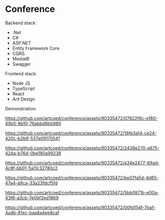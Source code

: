 # Conference
<div>Backend stack:</div>
<ul>
  <li>.Net</li>
  <li>C#</li>
  <li>ASP.NET</li>
  <li>Entity Framework Core</li>
  <li>CQRS</li>
  <li>MediatR</li>
  <li>Swagger</li>
</ul>
<div>Frontend stack:</div>
<ul>
  <li>Node JS</li>
  <li>TypeScript</li>
  <li>React</li>
  <li>Ant Design</li>
</ul>
<p>Demonstration:</p>



https://github.com/artcoed/conference/assets/90335472/07822f6c-e180-49b5-8b10-76abbd6bb980


https://github.com/artcoed/conference/assets/90335472/18fe3a14-ce24-420c-b2b9-537e09170541




https://github.com/artcoed/conference/assets/90335472/2438e270-a675-424a-b764-0be180a99238



https://github.com/artcoed/conference/assets/90335472/a34e2477-69ad-4c8f-bb01-5a11c32780c2



https://github.com/artcoed/conference/assets/90335472/be07fa5d-4d85-47a4-a9ca-33a23fdcf5fd



https://github.com/artcoed/conference/assets/90335472/5bb0871b-e00a-43f6-a3cb-7e0bf2ed1869



https://github.com/artcoed/conference/assets/90335472/00fd154f-7baf-4a4b-81ec-baa8a4ee8caf

